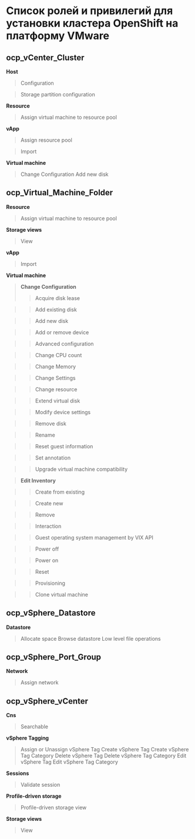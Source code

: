 # Список ролей и привилегий для установки кластера OpenShift на платформу VMware

## ocp_vCenter_Cluster

**Host**
> Configuration

> Storage partition configuration

**Resource**
> Assign virtual machine to resource pool

**vApp**
> Assign resource pool

> Import

**Virtual machine**

> Change Configuration
> Add new disk

## ocp_Virtual_Machine_Folder

**Resource**
> Assign virtual machine to resource pool

**Storage views**
> View
 
**vApp**
> Import

**Virtual machine**
> **Change Configuration**
>> Acquire disk lease

>> Add existing disk

>> Add new disk

>> Add or remove device

>> Advanced configuration

>> Change CPU count

>> Change Memory

>> Change Settings

>> Change resource

>> Extend virtual disk

>> Modify device settings

>> Remove disk

>> Rename

>> Reset guest information

>> Set annotation

>> Upgrade virtual machine compatibility

> **Edit Inventory**

>> Create from existing

>> Create new

>> Remove

>> Interaction

>> Guest operating system management by VIX API

>> Power off

>> Power on

>> Reset

>> Provisioning

>> Clone virtual machine

## ocp_vSphere_Datastore

**Datastore**
> Allocate space
> Browse datastore
> Low level file operations

## ocp_vSphere_Port_Group

**Network**
> Assign network

## ocp_vSphere_vCenter

**Cns**
> Searchable

**vSphere Tagging**

> Assign or Unassign vSphere Tag
> Create vSphere Tag
> Create vSphere Tag Category
> Delete vSphere Tag
> Delete vSphere Tag Category
> Edit vSphere Tag
> Edit vSphere Tag Category

**Sessions**
> Validate session

**Profile-driven storage**
> Profile-driven storage view

**Storage views**
> View
